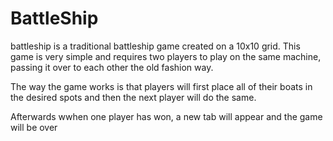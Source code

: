 # BattleShip

battleship is a traditional battleship game created on a 10x10 grid. This game is very simple and requires two players
to play on the same machine, passing it over to each other the old fashion way.

The way the game works is that players will first place all of their boats in the desired spots and then the next 
player will do the same.

Afterwards wwhen one player has won, a new tab will appear and the game will be over

